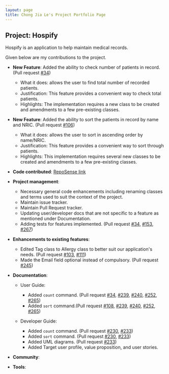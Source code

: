 ```yaml
---
layout: page
title: Chong Jia Le's Project Portfolio Page
---
```


## Project: Hospify

Hospify is an application to help maintain medical records.

Given below are my contributions to the project.

* **New Feature**: Added the ability to check number of patients in record. (Pull request [\#34](https://github.com/AY2021S1-CS2103T-W15-3/tp/pull/34))
  * What it does: allows the user to find total number of recorded patients.
  * Justification: This feature provides a convenient way to check total patients.
  * Highlights: The implementation requires a new class to be created and amendments
    to a few pre-existing classes.
* **New Feature**: Added the ability to sort the patients in record by name and NRIC. (Pull request [\#106](https://github.com/AY2021S1-CS2103T-W15-3/tp/pull/106))
  * What it does: allows the user to sort in ascending order by name/NRIC.
  * Justification: This feature provides a convenient way to sort through patients.
  * Highlights: This implementation requires several new classes to be created and amendments
    to a few pre-existing classes.

* **Code contributed**: [RepoSense link](https://nus-cs2103-ay2021s1.github.io/tp-dashboard/#breakdown=true&search=chiabs)

* **Project management**:
    * Necessary general code enhancements including renaming classes and terms used to suit the context of the project.
    * Maintain issue tracker.
    * Maintain Pull Request tracker.
    * Updating user/developer docs that are not specific to a feature as mentioned under Documentation.
    * Adding tests for features implemented. (Pull request [\#34](https://github.com/AY2021S1-CS2103T-W15-3/tp/pull/34), [\#153](https://github.com/AY2021S1-CS2103T-W15-3/tp/pull/153), [\#267](https://github.com/AY2021S1-CS2103T-W15-3/tp/pull/267))

* **Enhancements to existing features**:
    * Edited Tag class to Allergy class to better suit our application's needs. (Pull request [\#103](https://github.com/AY2021S1-CS2103T-W15-3/tp/pull/103), [\#111](https://github.com/AY2021S1-CS2103T-W15-3/tp/pull/111))
    * Made the Email field optional instead of compulsory. (Pull request [\#245](https://github.com/AY2021S1-CS2103T-W15-3/tp/pull/245))

* **Documentation**:
  * User Guide:
    * Added `count` command. (Pull request [\#34](https://github.com/AY2021S1-CS2103T-W15-3/tp/pull/34), [\#239](https://github.com/AY2021S1-CS2103T-W15-3/tp/pull/239), [\#240](https://github.com/AY2021S1-CS2103T-W15-3/tp/pull/240), [\#252](https://github.com/AY2021S1-CS2103T-W15-3/tp/pull/252), [\#265](https://github.com/AY2021S1-CS2103T-W15-3/tp/pull/265))
    * Added `sort` command.(Pull request [\#108](https://github.com/AY2021S1-CS2103T-W15-3/tp/pull/108), [\#239](https://github.com/AY2021S1-CS2103T-W15-3/tp/pull/239), [\#240](https://github.com/AY2021S1-CS2103T-W15-3/tp/pull/240), [\#252](https://github.com/AY2021S1-CS2103T-W15-3/tp/pull/252), [\#265](https://github.com/AY2021S1-CS2103T-W15-3/tp/pull/265))
    
  * Developer Guide:
    * Added `count` command. (Pull request [\#230](https://github.com/AY2021S1-CS2103T-W15-3/tp/pull/230), [\#233](https://github.com/AY2021S1-CS2103T-W15-3/tp/pull/233))
    * Added `sort` command. (Pull request [\#230](https://github.com/AY2021S1-CS2103T-W15-3/tp/pull/230), [\#233](https://github.com/AY2021S1-CS2103T-W15-3/tp/pull/233))
    * Added UML diagrams. (Pull request [\#233](https://github.com/AY2021S1-CS2103T-W15-3/tp/pull/233))
    * Added Target user profile, value proposition, and user stories.

* **Community**:

* **Tools**:
